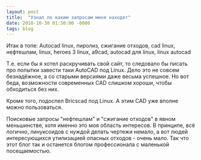 ```yaml
---
layout: post
title:  "Узнал по каким запросам меня находят"
date: 2010-10-30 01:50:00 -0000
tags: blog 
---
```


Итак в топе:
Autocad linux, пиролиз, сжигание отходов, cad linux, нефтешлам, linux, heroes 3 linux, a9cad, autocad для linux, linux autocad

Т.е. если бы я хотел раскручивать свой сайт, то следовало бы писать про попытки завести таки AutoCAD под Linux. Дело это не совсем безнадёжное, а со старыми версиями даже весьма успешное. Но вот беда, возможности современных CAD слишком хороши, чтобы обходиться без них.

Кроме того, подоспел Bricscad под Linux. А этим CAD уже вполне можно пользоваться.

Поисковые запросы "нефтешлам" и "сжигание отходов" в явном меньшинстве, хотя именно это моя область интересов. В принципе, всё логично, линуксоидов с нуждой делать чертежи немало, а вот людей интересующихся утилизацией опасных отходов - очень мало. Так что этот блог так и останется блогом профессионала с маленькой посещаемостью.